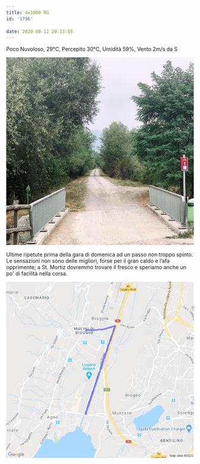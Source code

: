 ```yaml
---
title: 4x1000 RG
id: '1796'

date: 2020-08-12 20:13:55
---
```


Poco Nuvoloso, 29°C, Percepito 30°C, Umidità 59%, Vento 2m/s da S

![image](/images/2021/08/IMG_2556.jpg)

Ultime ripetute prima della gara di domenica ad un passo non troppo spinto. Le sensazioni non sono delle migliori, forse per il gran caldo e l’afa opprimente; a St. Mortiz dovremmo trovare il fresco e speriamo anche un po' di facilità nella corsa.

![image](/images/2021/08/20200812-activity-map.png)
